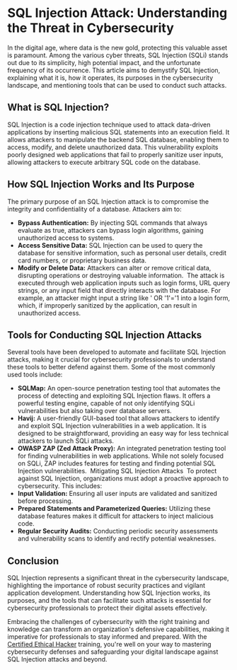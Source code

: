 # SQL Injection Attack: Understanding the Threat in Cybersecurity
In the digital age, where data is the new gold, protecting this valuable asset is paramount. Among the various cyber threats, SQL Injection (SQLi) stands out due to its simplicity, high potential impact, and the unfortunate frequency of its occurrence. This article aims to demystify SQL Injection, explaining what it is, how it operates, its purposes in the cybersecurity landscape, and mentioning tools that can be used to conduct such attacks. 

## What is SQL Injection? 
SQL Injection is a code injection technique used to attack data-driven applications by inserting malicious SQL statements into an execution field. It allows attackers to manipulate the backend SQL database, enabling them to access, modify, and delete unauthorized data. This vulnerability exploits poorly designed web applications that fail to properly sanitize user inputs, allowing attackers to execute arbitrary SQL code on the database. 

## How SQL Injection Works and Its Purpose 
The primary purpose of an SQL Injection attack is to compromise the integrity and confidentiality of a database. Attackers aim to: 
- **Bypass Authentication:** By injecting SQL commands that always evaluate as true, attackers can bypass login algorithms, gaining unauthorized access to systems. 
- **Access Sensitive Data:** SQL Injection can be used to query the database for sensitive information, such as personal user details, credit card numbers, or proprietary business data. 
- **Modify or Delete Data:** Attackers can alter or remove critical data, disrupting operations or destroying valuable information. 
The attack is executed through web application inputs such as login forms, URL query strings, or any input field that directly interacts with the database. For example, an attacker might input a string like ' OR '1'='1 into a login form, which, if improperly sanitized by the application, can result in unauthorized access.

## Tools for Conducting SQL Injection Attacks 
Several tools have been developed to automate and facilitate SQL Injection attacks, making it crucial for cybersecurity professionals to understand these tools to better defend against them. Some of the most commonly used tools include: 
- **SQLMap:** An open-source penetration testing tool that automates the process of detecting and exploiting SQL Injection flaws. It offers a powerful testing engine, capable of not only identifying SQLi vulnerabilities but also taking over database servers. 
- **Havij:** A user-friendly GUI-based tool that allows attackers to identify and exploit SQL Injection vulnerabilities in a web application. It is designed to be straightforward, providing an easy way for less technical attackers to launch SQLi attacks. 
- **OWASP ZAP (Zed Attack Proxy):** An integrated penetration testing tool for finding vulnerabilities in web applications. While not solely focused on SQLi, ZAP includes features for testing and finding potential SQL Injection vulnerabilities. 
Mitigating SQL Injection Attacks 
To protect against SQL Injection, organizations must adopt a proactive approach to cybersecurity. This includes: 
- **Input Validation:** Ensuring all user inputs are validated and sanitized before processing. 
- **Prepared Statements and Parameterized Queries:** Utilizing these database features makes it difficult for attackers to inject malicious code.
- **Regular Security Audits:** Conducting periodic security assessments and vulnerability scans to identify and rectify potential weaknesses.
  
## Conclusion 
SQL Injection represents a significant threat in the cybersecurity landscape, highlighting the importance of robust security practices and vigilant application development. Understanding how SQL Injection works, its purposes, and the tools that can facilitate such attacks is essential for cybersecurity professionals to protect their digital assets effectively. 

Embracing the challenges of cybersecurity with the right training and knowledge can transform an organization's defensive capabilities, making it imperative for professionals to stay informed and prepared. With the [Certified Ethical Hacker](https://www.eccentrix.ca/en/courses/cybersecurity-and-cyberdefense/certified-ethical-hacker-cehv12-ec6154) training, you're well on your way to mastering cybersecurity defenses and safeguarding your digital landscape against SQL Injection attacks and beyond. 
